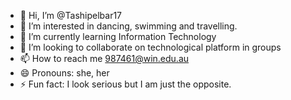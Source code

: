 - 👋 Hi, I’m @Tashipelbar17
- 👀 I’m interested in dancing, swimming and travelling.
- 🌱 I’m currently learning Information Technology
- 💞️ I’m looking to collaborate on technological platform in groups
- 📫 How to reach me 987461@win.edu.au
- 😄 Pronouns: she, her
- ⚡ Fun fact: I look serious but I am just the opposite.

<!---
Tashipelbar17/Tashipelbar17 is a ✨ special ✨ repository because its `README.md` (this file) appears on your GitHub profile.
You can click the Preview link to take a look at your changes.
--->
